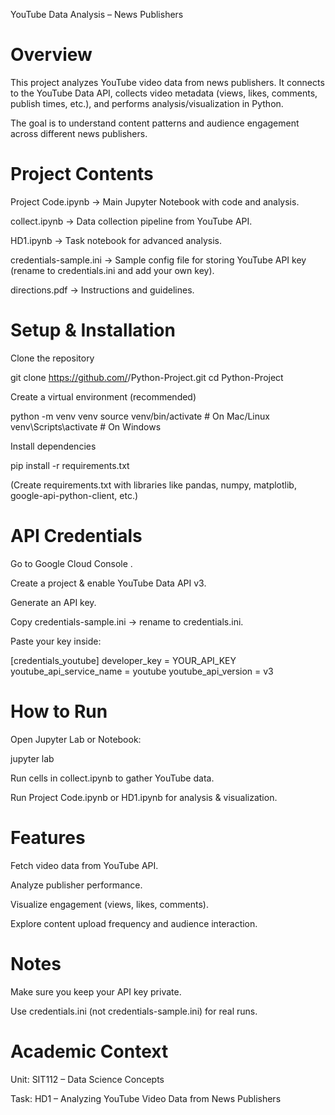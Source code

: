YouTube Data Analysis – News Publishers
# Overview

This project analyzes YouTube video data from news publishers.
It connects to the YouTube Data API, collects video metadata (views, likes, comments, publish times, etc.), and performs analysis/visualization in Python.

The goal is to understand content patterns and audience engagement across different news publishers.

# Project Contents

Project Code.ipynb → Main Jupyter Notebook with code and analysis.

collect.ipynb → Data collection pipeline from YouTube API.

HD1.ipynb → Task notebook for advanced analysis.

credentials-sample.ini → Sample config file for storing YouTube API key (rename to credentials.ini and add your own key).

directions.pdf → Instructions and guidelines.

# Setup & Installation

Clone the repository

git clone https://github.com/<your-username>/Python-Project.git
cd Python-Project


Create a virtual environment (recommended)

python -m venv venv
source venv/bin/activate    # On Mac/Linux
venv\Scripts\activate       # On Windows


Install dependencies

pip install -r requirements.txt


(Create requirements.txt with libraries like pandas, numpy, matplotlib, google-api-python-client, etc.)

# API Credentials

Go to Google Cloud Console
.

Create a project & enable YouTube Data API v3.

Generate an API key.

Copy credentials-sample.ini → rename to credentials.ini.

Paste your key inside:

[credentials_youtube]
developer_key = YOUR_API_KEY
youtube_api_service_name = youtube
youtube_api_version = v3

# How to Run

Open Jupyter Lab or Notebook:

jupyter lab


Run cells in collect.ipynb to gather YouTube data.

Run Project Code.ipynb or HD1.ipynb for analysis & visualization.

# Features

Fetch video data from YouTube API.

Analyze publisher performance.

Visualize engagement (views, likes, comments).

Explore content upload frequency and audience interaction.

# Notes

Make sure you keep your API key private.

Use credentials.ini (not credentials-sample.ini) for real runs.

# Academic Context

Unit: SIT112 – Data Science Concepts

Task: HD1 – Analyzing YouTube Video Data from News Publishers